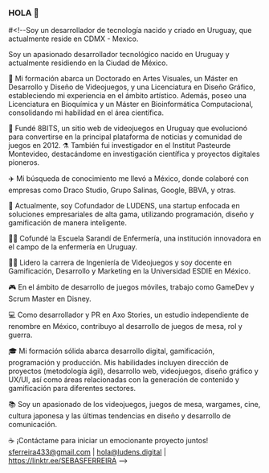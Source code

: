 ### HOLA 👋

#<!--Soy un desarrollador de tecnología nacido y criado en Uruguay, que actualmente reside en CDMX - Mexico.

Soy un apasionado desarrollador tecnológico nacido en Uruguay y actualmente residiendo en la Ciudad de México.

📜 Mi formación abarca un Doctorado en Artes Visuales, un Máster en Desarrollo y Diseño de Videojuegos, y una Licenciatura en Diseño Gráfico, estableciendo mi experiencia en el ámbito artístico. Además, poseo una Licenciatura en Bioquímica y un Máster en Bioinformática Computacional, consolidando mi habilidad en el área científica.

📰 Fundé 8BITS, un sitio web de videojuegos en Uruguay que evolucionó para convertirse en la principal plataforma de noticias y comunidad de juegos en 2012. 
⚗️ También fui investigador en el Institut Pasteurde Montevideo, destacándome en investigación científica y proyectos digitales pioneros.

✈️ Mi búsqueda de conocimiento me llevó a México, donde colaboré con empresas como Draco Studio, Grupo Salinas, Google, BBVA, y otras.

🤝 Actualmente, soy Cofundador de LUDENS, una startup enfocada en soluciones empresariales de alta gama, utilizando programación, diseño y gamificación de manera inteligente.

👨‍⚕️ Cofundé la Escuela Sarandí de Enfermería, una institución innovadora en el campo de la enfermería en Uruguay.

👨‍🏫 Lidero la carrera de Ingeniería de Videojuegos y soy docente en Gamificación, Desarrollo y Marketing en la Universidad ESDIE en México.

🎮 En el ámbito de desarrollo de juegos móviles, trabajo como GameDev y Scrum Master en Disney.

💻 Como desarrollador y PR en Axo Stories, un estudio independiente de renombre en México, contribuyo al desarrollo de juegos de mesa, rol y guerra.

🎓 Mi formación sólida abarca desarrollo digital, gamificación, programación y producción. Mis habilidades incluyen dirección de proyectos (metodología ágil), desarrollo web, videojuegos, diseño gráfico y UX/UI, así como áreas relacionadas con la generación de contenido y gamificación para diferentes sectores.

📚 Soy un apasionado de los videojuegos, juegos de mesa, wargames, cine, cultura japonesa y las últimas tendencias en diseño y desarrollo de comunicación.

☕ ¡Contáctame para iniciar un emocionante proyecto juntos!
sferreira433@gmail.com | hola@ludens.digital | https://linktr.ee/SEBASFERREIRA
-->
